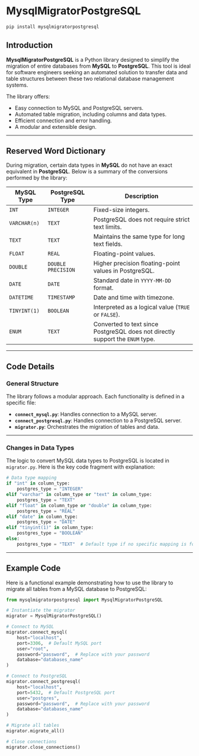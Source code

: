 # MysqlMigratorPostgreSQL
```python
pip install mysqlmigratorpostgresql
```

## Introduction

**MysqlMigratorPostgreSQL** is a Python library designed to simplify the migration of entire databases from **MySQL** to **PostgreSQL**. This tool is ideal for software engineers seeking an automated solution to transfer data and table structures between these two relational database management systems.

The library offers:
- Easy connection to MySQL and PostgreSQL servers.
- Automated table migration, including columns and data types.
- Efficient connection and error handling.
- A modular and extensible design.

---

## Reserved Word Dictionary

During migration, certain data types in **MySQL** do not have an exact equivalent in **PostgreSQL**. Below is a summary of the conversions performed by the library:

| **MySQL Type**         | **PostgreSQL Type**   | **Description**                                                                |
|------------------------|------------------------|---------------------------------------------------------------------------------|
| `INT`                 | `INTEGER`             | Fixed-size integers.                                                           |
| `VARCHAR(n)`          | `TEXT`                | PostgreSQL does not require strict text limits.                                |
| `TEXT`                | `TEXT`                | Maintains the same type for long text fields.                                  |
| `FLOAT`               | `REAL`                | Floating-point values.                                                         |
| `DOUBLE`              | `DOUBLE PRECISION`    | Higher precision floating-point values in PostgreSQL.                          |
| `DATE`                | `DATE`                | Standard date in `YYYY-MM-DD` format.                                          |
| `DATETIME`            | `TIMESTAMP`           | Date and time with timezone.                                                   |
| `TINYINT(1)`          | `BOOLEAN`             | Interpreted as a logical value (`TRUE` or `FALSE`).                            |
| `ENUM`                | `TEXT`                | Converted to text since PostgreSQL does not directly support the `ENUM` type.  |

---

## Code Details

### **General Structure**

The library follows a modular approach. Each functionality is defined in a specific file:
- **`connect_mysql.py`**: Handles connection to a MySQL server.
- **`connect_postgresql.py`**: Handles connection to a PostgreSQL server.
- **`migrator.py`**: Orchestrates the migration of tables and data.

---

### **Changes in Data Types**

The logic to convert MySQL data types to PostgreSQL is located in `migrator.py`. Here is the key code fragment with explanation:

```python
# Data type mapping
if "int" in column_type:
    postgres_type = "INTEGER"
elif "varchar" in column_type or "text" in column_type:
    postgres_type = "TEXT"
elif "float" in column_type or "double" in column_type:
    postgres_type = "REAL"
elif "date" in column_type:
    postgres_type = "DATE"
elif "tinyint(1)" in column_type:
    postgres_type = "BOOLEAN"
else:
    postgres_type = "TEXT"  # Default type if no specific mapping is found
```

---

## Example Code

Here is a functional example demonstrating how to use the library to migrate all tables from a MySQL database to PostgreSQL:

```python
from mysqlmigratorpostgresql import MysqlMigratorPostgreSQL

# Instantiate the migrator
migrator = MysqlMigratorPostgreSQL()

# Connect to MySQL
migrator.connect_mysql(
    host="localhost",
    port=3306,  # Default MySQL port
    user="root",
    password="password",  # Replace with your password
    database="databases_name"
)

# Connect to PostgreSQL
migrator.connect_postgresql(
    host="localhost",
    port=5432,  # Default PostgreSQL port
    user="postgres",
    password="password",  # Replace with your password
    database="databases_name"
)

# Migrate all tables
migrator.migrate_all()

# Close connections
migrator.close_connections()
